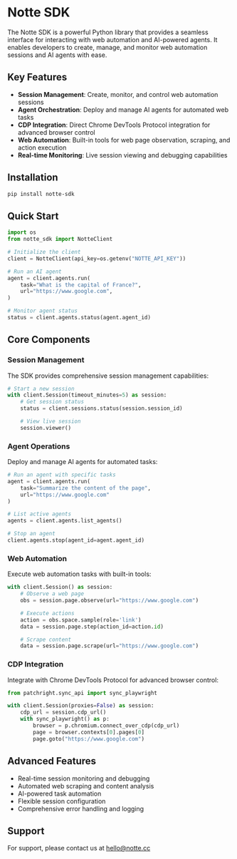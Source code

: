 # Notte SDK

The Notte SDK is a powerful Python library that provides a seamless interface for interacting with web automation and AI-powered agents. It enables developers to create, manage, and monitor web automation sessions and AI agents with ease.

## Key Features

- **Session Management**: Create, monitor, and control web automation sessions
- **Agent Orchestration**: Deploy and manage AI agents for automated web tasks
- **CDP Integration**: Direct Chrome DevTools Protocol integration for advanced browser control
- **Web Automation**: Built-in tools for web page observation, scraping, and action execution
- **Real-time Monitoring**: Live session viewing and debugging capabilities

## Installation

```bash
pip install notte-sdk
```

## Quick Start

```python
import os
from notte_sdk import NotteClient

# Initialize the client
client = NotteClient(api_key=os.getenv("NOTTE_API_KEY"))

# Run an AI agent
agent = client.agents.run(
    task="What is the capital of France?",
    url="https://www.google.com",
)

# Monitor agent status
status = client.agents.status(agent.agent_id)
```

## Core Components

### Session Management

The SDK provides comprehensive session management capabilities:

```python
# Start a new session
with client.Session(timeout_minutes=5) as session:
    # Get session status
    status = client.sessions.status(session.session_id)

    # View live session
    session.viewer()
```

### Agent Operations

Deploy and manage AI agents for automated tasks:

```python
# Run an agent with specific tasks
agent = client.agents.run(
    task="Summarize the content of the page",
    url="https://www.google.com"
)

# List active agents
agents = client.agents.list_agents()

# Stop an agent
client.agents.stop(agent_id=agent.agent_id)
```

### Web Automation

Execute web automation tasks with built-in tools:

```python
with client.Session() as session:
    # Observe a web page
    obs = session.page.observe(url="https://www.google.com")

    # Execute actions
    action = obs.space.sample(role='link')
    data = session.page.step(action_id=action.id)

    # Scrape content
    data = session.page.scrape(url="https://www.google.com")
```

### CDP Integration

Integrate with Chrome DevTools Protocol for advanced browser control:

```python
from patchright.sync_api import sync_playwright

with client.Session(proxies=False) as session:
    cdp_url = session.cdp_url()
    with sync_playwright() as p:
        browser = p.chromium.connect_over_cdp(cdp_url)
        page = browser.contexts[0].pages[0]
        page.goto("https://www.google.com")
```

## Advanced Features

- Real-time session monitoring and debugging
- Automated web scraping and content analysis
- AI-powered task automation
- Flexible session configuration
- Comprehensive error handling and logging

## Support

For support, please contact us at [hello@notte.cc](mailto:hello@notte.cc)
